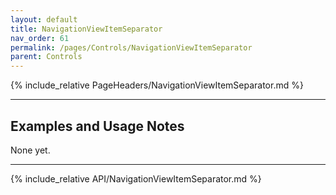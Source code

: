 ```yaml
---
layout: default
title: NavigationViewItemSeparator
nav_order: 61
permalink: /pages/Controls/NavigationViewItemSeparator
parent: Controls
---
```


{% include_relative PageHeaders/NavigationViewItemSeparator.md %}

<!-- Custom content & examples start here -->

<hr />

## Examples and Usage Notes

None yet.

<!-- End custom content & examples -->

<hr />

{% include_relative API/NavigationViewItemSeparator.md %}
